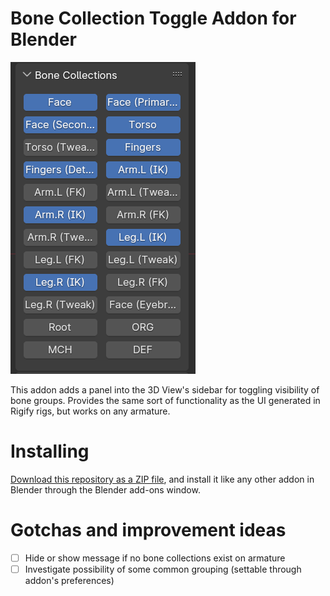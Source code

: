 # Bone Collection Toggle Addon for Blender

![Screenshot](assets/screenshot.png)

This addon adds a panel into the 3D View's sidebar for toggling visibility of bone groups. Provides the same sort of functionality as the UI generated in Rigify rigs, but works on any armature.

# Installing

[Download this repository as a ZIP file](https://github.com/stuf/bone_collection_toggle/archive/refs/heads/main.zip), and install it like any other addon in Blender through the Blender add-ons window.

# Gotchas and improvement ideas

- [ ] Hide or show message if no bone collections exist on armature
- [ ] Investigate possibility of some common grouping (settable through addon's preferences)
